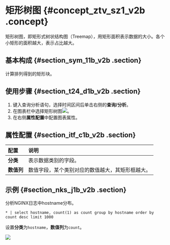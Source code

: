 # 矩形树图 {#concept_ztv_sz1_v2b .concept}

矩形树图，即矩形式树状结构图（Treemap），用矩形面积表示数据的大小。各个小矩形的面积越大，表示占比越大。

## 基本构成 {#section_sym_11b_v2b .section}

计算排列得到的矩形块。

## 使用步骤 {#section_t24_d1b_v2b .section}

1.  键入查询分析语句，选择时间区间后单击右侧的**查询/分析**。
2.  在图表栏中选择矩形树图![](http://static-aliyun-doc.oss-cn-hangzhou.aliyuncs.com/assets/img/17720/15471837249593_zh-CN.png)。
3.  在右侧**属性配置**中配置图表属性。

## 属性配置 {#section_itf_c1b_v2b .section}

|配置|说明|
|:-|:-|
|**分类**|表示数据类别的字段。|
|**数值列**|数值字段，某个类别对应的数值越大，其矩形框越大。|

## 示例 {#section_nks_j1b_v2b .section}

分析NGINX日志中hostname分布。

```
* | select hostname, count(1) as count group by hostname order by count desc limit 1000 
```

设置**分类**为`hostname`，**数值列**为`count`。

![](http://static-aliyun-doc.oss-cn-hangzhou.aliyuncs.com/assets/img/17720/15471837249594_zh-CN.png)


